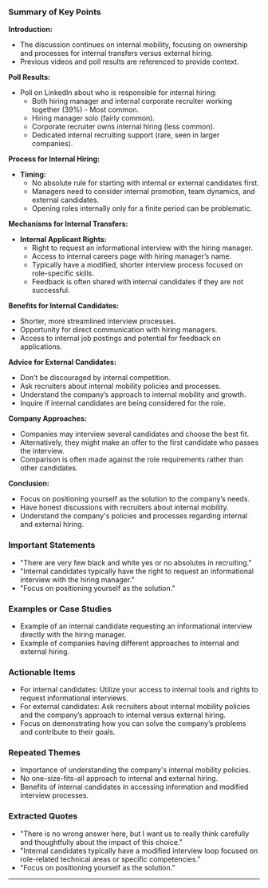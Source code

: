 ### Summary of Key Points

**Introduction:**
- The discussion continues on internal mobility, focusing on ownership and processes for internal transfers versus external hiring.
- Previous videos and poll results are referenced to provide context.

**Poll Results:**
- Poll on LinkedIn about who is responsible for internal hiring:
  - Both hiring manager and internal corporate recruiter working together (39%) - Most common.
  - Hiring manager solo (fairly common).
  - Corporate recruiter owns internal hiring (less common).
  - Dedicated internal recruiting support (rare, seen in larger companies).

**Process for Internal Hiring:**
- **Timing:**
  - No absolute rule for starting with internal or external candidates first.
  - Managers need to consider internal promotion, team dynamics, and external candidates.
  - Opening roles internally only for a finite period can be problematic.

**Mechanisms for Internal Transfers:**
- **Internal Applicant Rights:**
  - Right to request an informational interview with the hiring manager.
  - Access to internal careers page with hiring manager’s name.
  - Typically have a modified, shorter interview process focused on role-specific skills.
  - Feedback is often shared with internal candidates if they are not successful.

**Benefits for Internal Candidates:**
- Shorter, more streamlined interview processes.
- Opportunity for direct communication with hiring managers.
- Access to internal job postings and potential for feedback on applications.

**Advice for External Candidates:**
- Don’t be discouraged by internal competition.
- Ask recruiters about internal mobility policies and processes.
- Understand the company’s approach to internal mobility and growth.
- Inquire if internal candidates are being considered for the role.

**Company Approaches:**
- Companies may interview several candidates and choose the best fit.
- Alternatively, they might make an offer to the first candidate who passes the interview.
- Comparison is often made against the role requirements rather than other candidates.

**Conclusion:**
- Focus on positioning yourself as the solution to the company’s needs.
- Have honest discussions with recruiters about internal mobility.
- Understand the company's policies and processes regarding internal and external hiring.

### Important Statements

- "There are very few black and white yes or no absolutes in recruiting."
- "Internal candidates typically have the right to request an informational interview with the hiring manager."
- "Focus on positioning yourself as the solution."

### Examples or Case Studies

- Example of an internal candidate requesting an informational interview directly with the hiring manager.
- Example of companies having different approaches to internal and external hiring.

### Actionable Items

- For internal candidates: Utilize your access to internal tools and rights to request informational interviews.
- For external candidates: Ask recruiters about internal mobility policies and the company’s approach to internal versus external hiring.
- Focus on demonstrating how you can solve the company’s problems and contribute to their goals.

### Repeated Themes

- Importance of understanding the company's internal mobility policies.
- No one-size-fits-all approach to internal and external hiring.
- Benefits of internal candidates in accessing information and modified interview processes.

### Extracted Quotes

- "There is no wrong answer here, but I want us to really think carefully and thoughtfully about the impact of this choice."
- "Internal candidates typically have a modified interview loop focused on role-related technical areas or specific competencies."
- "Focus on positioning yourself as the solution."

---